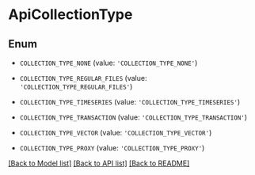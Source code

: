 # ApiCollectionType


## Enum

* `COLLECTION_TYPE_NONE` (value: `'COLLECTION_TYPE_NONE'`)

* `COLLECTION_TYPE_REGULAR_FILES` (value: `'COLLECTION_TYPE_REGULAR_FILES'`)

* `COLLECTION_TYPE_TIMESERIES` (value: `'COLLECTION_TYPE_TIMESERIES'`)

* `COLLECTION_TYPE_TRANSACTION` (value: `'COLLECTION_TYPE_TRANSACTION'`)

* `COLLECTION_TYPE_VECTOR` (value: `'COLLECTION_TYPE_VECTOR'`)

* `COLLECTION_TYPE_PROXY` (value: `'COLLECTION_TYPE_PROXY'`)

[[Back to Model list]](../README.md#documentation-for-models) [[Back to API list]](../README.md#documentation-for-api-endpoints) [[Back to README]](../README.md)



